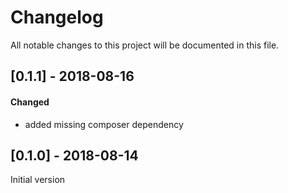 # Changelog
All notable changes to this project will be documented in this file.

## [0.1.1] - 2018-08-16

#### Changed
* added missing composer dependency

## [0.1.0] - 2018-08-14

Initial version


